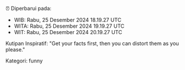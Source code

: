 ⏰ Diperbarui pada:
- WIB: Rabu, 25 Desember 2024 18.19.27 UTC
- WITA: Rabu, 25 Desember 2024 19.19.27 UTC
- WIT: Rabu, 25 Desember 2024 20.19.27 UTC

Kutipan Inspiratif:
"Get your facts first, then you can distort them as you please."


Kategori: funny

